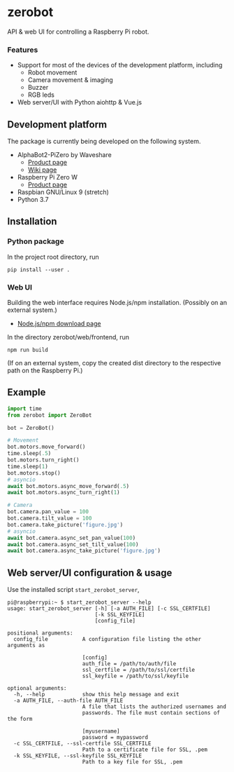 # zerobot

API & web UI for controlling a Raspberry Pi robot.

### Features
- Support for most of the devices of the development platform, including
    - Robot movement
    - Camera movement & imaging
    - Buzzer
    - RGB leds
- Web server/UI with Python aiohttp & Vue.js

## Development platform

The package is currently being developed on the following system.

- AlphaBot2-PiZero by Waveshare
    - [Product page](https://www.waveshare.com/product/raspberry-pi/robots/mobile-robots/alphabot2-pizero-w.htm)
    - [Wiki page](https://www.waveshare.com/wiki/AlphaBot2-PiZero)
- Raspberry Pi Zero W
    - [Product page](https://www.raspberrypi.org/products/raspberry-pi-zero-w/)
- Raspbian GNU/Linux 9 (stretch)
- Python 3.7

## Installation

### Python package

In the project root directory, run
```
pip install --user .
```

### Web UI

Building the web interface requires Node.js/npm installation. (Possibly on an external system.)
- [Node.js/npm download page](https://www.npmjs.com/get-npm)

In the directory zerobot/web/frontend, run
```
npm run build
```
(If on an external system, copy the created dist directory to the respective path on the Raspberry Pi.)

## Example

```python
import time
from zerobot import ZeroBot

bot = ZeroBot()

# Movement
bot.motors.move_forward()
time.sleep(.5)
bot.motors.turn_right()
time.sleep(1)
bot.motors.stop()
# asyncio
await bot.motors.async_move_forward(.5)
await bot.motors.async_turn_right(1)

# Camera
bot.camera.pan_value = 100
bot.camera.tilt_value = 100
bot.camera.take_picture('figure.jpg')
# asyncio
await bot.camera.async_set_pan_value(100)
await bot.camera.async_set_tilt_value(100)
await bot.camera.async_take_picture('figure.jpg')
```

## Web server/UI configuration & usage

Use the installed script `start_zerobot_server`,
```
pi@raspberrypi:~ $ start_zerobot_server --help
usage: start_zerobot_server [-h] [-a AUTH_FILE] [-c SSL_CERTFILE]
                            [-k SSL_KEYFILE]
                            [config_file]

positional arguments:
  config_file           A configuration file listing the other arguments as

                        [config]
                        auth_file = /path/to/auth/file
                        ssl_certfile = /path/to/ssl/certfile
                        ssl_keyfile = /path/to/ssl/keyfile

optional arguments:
  -h, --help            show this help message and exit
  -a AUTH_FILE, --auth-file AUTH_FILE
                        A file that lists the authorized usernames and
                        passwords. The file must contain sections of the form

                        [myusername]
                        password = mypassword
  -c SSL_CERTFILE, --ssl-certfile SSL_CERTFILE
                        Path to a certificate file for SSL, .pem
  -k SSL_KEYFILE, --ssl-keyfile SSL_KEYFILE
                        Path to a key file for SSL, .pem
```
